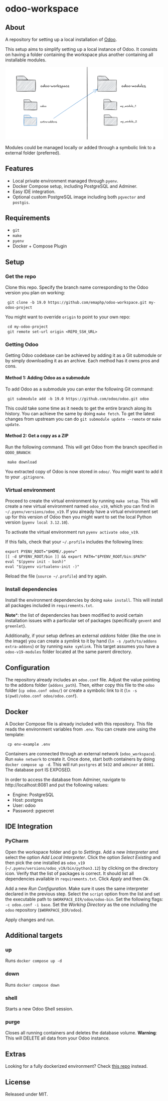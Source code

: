 # odoo-workspace #

## About ##

A repository for setting up a local installation of [Odoo](https://www.odoo.com/).

This setup aims to simplify setting up a local instance of Odoo. It consists on having a folder containing the workspace plus another containing all installable modules.

![Odoo Workspace](assets/odoo-workspace.png)

Modules could be managed locally or added through a symbolic link to a external folder (preferred).

## Features ##

 - Local private environment managed through `pyenv`.
 - Docker Compose setup, including PostgreSQL and Adminer.
 - Easy IDE integration.
 - Optional custom PostgreSQL image including both `pgvector` and `postgis`.

## Requirements ##

 - `git`
 - `make`
 - `pyenv`
 - Docker + Compose Plugin

## Setup ##

### Get the repo  ###

Clone this repo. Specify the branch name corresponding to the Odoo version you plan on working:

```
 git clone -b 19.0 https://github.com/emaphp/odoo-workspace.git my-odoo-project
```

You might want to override `origin` to point to your own repo:

```
 cd my-odoo-project
 git remote set-url origin <REPO_SSH_URL>
```

### Getting Odoo  ###

Getting Odoo codebase can be achieved by adding it as a Git submodule or by simply downloading it as an archive. Each method has it owns pros and cons.

#### Method 1: Adding Odoo as a submodule  ####

To add Odoo as a submodule you can enter the following Git command:

```
 git submodule add -b 19.0 https://github.com/odoo/odoo.git odoo
```

This could take some time as it needs to get the entire branch along its history. You can achieve the same by doing `make fetch`. To get the latest changes from upstream you can do `git submodule update --remote` or `make update`.

#### Method 2: Get a copy as a ZIP  ####

Run the following command. This will get Odoo from the branch specified in `ODOO_BRANCH`:

```
 make download
```

You extracted copy of Odoo is now stored in `odoo/`. You might want to add it to your `.gitignore`.

### Virtual environment ###

Proceed to create the virtual ennironment by running `make setup`. This will create a new virtual environment named `odoo_v19`, which you can find in `~/.pyenv/versions/odoo_v19`. If you already have a virtual environment set up for this version of Odoo then you might want to set the local Python version (`pyenv local 3.12.10`).

To activate the virtual environment run `pyenv activate odoo_v19`.

If this fails, check that your `~/.profile` includes the following lines:

```
export PYENV_ROOT="$HOME/.pyenv"
[[ -d $PYENV_ROOT/bin ]] && export PATH="$PYENV_ROOT/bin:$PATH"
eval "$(pyenv init - bash)"
eval "$(pyenv virtualenv-init -)"
```

Reload the file (`source ~/.profile`) and try again.

### Install dependencies ###

Install the environment dependencies by doing `make install`. This will install all packages included in `requirements.txt`.

**Note***: the list of dependencies has been modified to avoid certain installation issues with a particular set of packages (specifically `gevent` and `greenlet`).

Additionally, if your setup defines an external *addons* folder (like the one in the image) you can create a *symlink* to it by hand (`ln -s /path/to/addons extra-addons`) or by running `make symlink`. This target assumes you have a `odoo-v19-modules` folder located at the same parent directory.

## Configuration ##

The repository already includes an `odoo.conf` file. Adjust the value pointing to the addons folder (`addons_path`). Then, either copy this file to the `odoo` folder (`cp odoo.conf odoo/`) or create a symbolic link to it (`ln -s $(pwd)/odoo.conf odoo/odoo.conf`).

## Docker ##

A Docker Compose file is already included with this repository. This file reads the environment variables from `.env`. You can create one using the template:

```
 cp env-example .env
```

Containers are connected through an external network (`odoo_workspace`). Run `make network` to create it. Once done, start both containers by doing `docker compose up -d`. This will run `postgres` at `5432` and `adminer` at `8081`. The database port IS EXPOSED.

In order to access the database from Adminer, navigate to http://localhost:8081 and put the following values:

 - Engine: PostgreSQL
 - Host: postgres
 - User: odoo
 - Password: pgsecret

## IDE Integration ##

### PyCharm ###

Open the workspace folder and go to *Settings*. Add a new *Interpreter* amd select the option *Add Local Interpreter*. Click the option *Select Existing* and then pick the one installed as `odoo_v19` (`~/.pyenv/versions/odoo_v19/bin/python3.12`) by clicking on the directory icon. Verify that the list of packages is correct. It should list all dependencies available in `requirements.txt`. Click *Apply* and then *Ok*.

Add a new *Run Configuration*. Make sure it uses the same interpreter declared in the previous step. Select the `script` option from the list and set the executable path to `$WORKPACE_DIR/odoo/odoo-bin`. Set the following flags: `-c odoo.conf -i base`. Set the *Working Directory* as the one including the `odoo` repository (`$WORKPACE_DIR/odoo`).

Apply changes and run.

## Additional targets ##

### up ###

Runs `docker compose up -d`

### down ###

Runs `docker compose down`

### shell ###

Starts a new Odoo Shell session.

### purge ###

Closes all running containers and deletes the database volume. **Warning**: This will DELETE all data from your Odoo instance.

## Extras ##

Looking for a fully dockerized environment? Check [this repo](https://github.com/emaphp/odoo-starter-docker) instead.

## License ##

Released under MIT.

